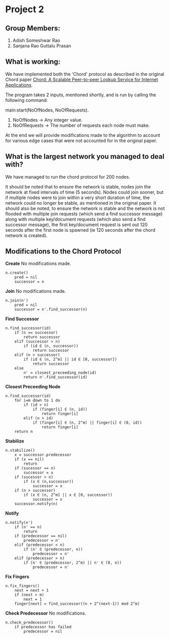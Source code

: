 # Project 2

## Group Members:

1. Adish Someshwar Rao
2. Sanjana Rao Guttalu Prasan

## What is working:

We have implemented both the 'Chord' protocol as described in the original Chord paper [Chord: A Scalable Peer-to-peer Lookup Service for Internet Applications](https://pdos.csail.mit.edu/papers/ton:chord/paper-ton.pdf).

The program takes 2 inputs, mentioned shortly, and is run by calling the following command:

main:start(NoOfNodes, NoOfRequests).

1. NoOfNodes -> Any integer value.
2. NoOfRequests -> The number of requests each node must make.

At the end we will provide modifications made to the algorithm to account for various edge cases that were not accounted for in the original paper.


## What is the largest network you managed to deal with?

We have managed to run the chord protocol for 200 nodes.

It should be noted that to ensure the network is stable, nodes join the network at fixed intervals of time (5 seconds). Nodes could join sooner, but if multiple nodes were to join within a very short duration of time, the network could no longer be stable, as mentioned in the original paper. It should also be noted, to ensure the network is stable and the network is not flooded with multiple join requests (which send a find successor message) along with multiple key/document requests (which also send a find successor message), the first key/document request is sent out 120 seconds after the first node is spawned (ie 120 seconds after the chord network is created).


## Modifications to the Chord Protocol

**Create**
No modifications made.
```
n.create()
    pred = nil
    successor = n
```

**Join**
No modifications made.
```
n.join(n')
    pred = nil
    successor = n'.find_successor(n)
```

**Find Successor**
```
n.find_successor(id)
    if (n == successor)
        return successor
    elif (successor > n)
        if (id ∈ (n, successor))
            return successor
    elif (n > successor)
        if (id ∈ (n, 2^m] || id ∈ [0, successor])
            return successor
    else
        n' = closest_preceeding_node(id)
        return n'.find_successor(id)
```

**Closest Preceeding Node**
```
n.find_successor(id)
    for i=m down to 1 do
        if (id > n)
            if (finger[i] ∈ (n, id))
                return finger[i]
        elif (n > id)
            if (finger[i] ∈ (n, 2^m) || finger[i] ∈ (0, id))
                return finger[i]
    return n
```

**Stabilize**
```
n.stabilize()
    x = successor.predecessor
    if (x == nil)
        return
    if (sucessor == n)
        successor = x
    if (sucessor > n)
        if (x ∈ (n,successor))
            successor = x
    if (n > successor)
        if (x ∈ (n, 2^m] || x ∈ [0, successor))
            successor = x
    successor.notify(n)
```

**Notify**
```
n.notify(n')
    if (n' == n)
        return
    if (predecessor == nil)
        predecessor = n'
    elif (predecessor < n)
        if (n' ∈ (predecessor, n))
            predecessor = n'
    elif (predecessor > n)
        if (n' ∈ (predecessor, 2^m) || n' ∈ (0, n))
            predecessor = n'
```

**Fix Fingers**
```
n.fix_fingers()
    next = next + 1
    if (next > m)
        next = 1
    finger[next] = find_successor((n + 2^(next-1)) mod 2^m)
```

**Check Predecessor**
No modifications.
```
n.check_predecessor()
    if predecessor has failed
        predecessor = nil
```

